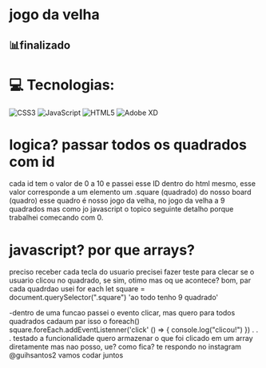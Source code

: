 <h1> jogo da velha </h1>
<h2>📊finalizado</h2>

# 💻 Tecnologias:
![CSS3](https://img.shields.io/badge/css3-%231572B6.svg?style=for-the-badge&logo=css3&logoColor=white) ![JavaScript](https://img.shields.io/badge/javascript-%23323330.svg?style=for-the-badge&logo=javascript&logoColor=%23F7DF1E) ![HTML5](https://img.shields.io/badge/html5-%23E34F26.svg?style=for-the-badge&logo=html5&logoColor=white) ![Adobe XD](https://img.shields.io/badge/Adobe%20XD-470137?style=for-the-badge&logo=Adobe%20XD&logoColor=#FF61F6)


# logica? passar todos os quadrados com id
cada id tem o valor de 0 a 10 e passei esse ID dentro do html mesmo, esse valor corresponde a um elemento um .square (quadrado) do nosso board (quadro) esse quadro é nosso jogo da velha, no jogo da velha a 9 quadrados mas como jo javascript o topico seguinte detalho porque trabalhei comecando com 0.


# javascript? por que arrays?
preciso receber cada tecla do usuario precisei fazer teste para clecar se o usuario clicou no quadrado, se sim, otimo mas oq ue acontece? bom, par cada quadrdao usei for each
let square = document.querySelector(".square")     'ao todo tenho 9 quadrado'

-dentro de uma funcao passei o evento clicar, mas quero para todos quadrados cadaum par isso o foreach()
square.foreEach.addEventListenner('click' () => {
  console.log("clicou!")
})
.
.
.
testado a funcionalidade quero armazenar o que foi clicado em um array diretamente mas nao posso, ue? como fica? te respondo no instagram @guihsantos2
vamos codar juntos
